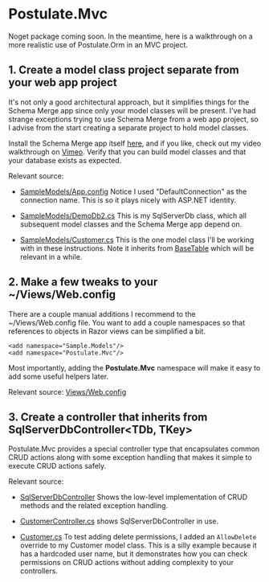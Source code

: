 # Postulate.Mvc

Noget package coming soon. In the meantime, here is a walkthrough on a more realistic use of Postulate.Orm in an MVC project.

## 1. Create a model class project separate from your web app project

It's not only a good architectural approach, but it simplifies things for the Schema Merge app since only your model classes will be present. I've had strange exceptions trying to use Schema Merge from a web app project, so I advise from the start creating a separate project to hold model classes.

Install the Schema Merge app itself [here](https://github.com/adamosoftware/Postulate.Orm/releases), and if you like, check out my video walkthrough on [Vimeo](https://vimeo.com/219400011). Verify that you can build model classes and that your database exists as expected.

Relevant source:
- [SampleModels/App.config](https://github.com/adamosoftware/Postulate.Mvc/blob/master/SampleModels/App.config) Notice I used "DefaultConnection" as the connection name. This is so it plays nicely with ASP.NET identity.

- [SampleModels/DemoDb2.cs](https://github.com/adamosoftware/Postulate.Mvc/blob/master/SampleModels/DemoDb2.cs) This is my SqlServerDb class, which all subsequent model classes and the Schema Merge app depend on.

- [SampleModels/Customer.cs](https://github.com/adamosoftware/Postulate.Mvc/blob/master/SampleModels/Customer.cs) This is the one model class I'll be working with in these instructions. Note it inherits from [BaseTable](https://github.com/adamosoftware/Postulate.Mvc/blob/master/SampleModels/BaseTable.cs) which will be relevant in a while.

## 2. Make a few tweaks to your ~/Views/Web.config

There are a couple manual additions I recommend to the ~/Views/Web.config file. You want to add a couple namespaces so that references to objects in Razor views can be simplified a bit.

    <add namespace="Sample.Models"/>
    <add namespace="Postulate.Mvc"/>

Most importantly, adding the **Postulate.Mvc** namespace will make it easy to add some useful helpers later.

Relevant source: [Views/Web.config](https://github.com/adamosoftware/Postulate.Mvc/blob/master/SampleWebApp/Views/Web.config)

## 3. Create a controller that inherits from SqlServerDbController&lt;TDb, TKey&gt;

Postulate.Mvc provides a special controller type that encapsulates common CRUD actions along with some exception handling that makes it simple to execute CRUD actions safely.

Relevant source:
- [SqlServerDbController](https://github.com/adamosoftware/Postulate.Mvc/blob/master/Postulate.Mvc/SqlServerDbController.cs) Shows the low-level implementation of CRUD methods and the related exception handling.

- [CustomerController.cs](https://github.com/adamosoftware/Postulate.Mvc/blob/master/SampleWebApp/Controllers/CustomerController.cs) shows SqlServerDbController in use.

- [Customer.cs](https://github.com/adamosoftware/Postulate.Mvc/blob/master/SampleModels/Customer.cs) To test adding delete permissions, I added an `AllowDelete` override to my Customer model class. This is a silly example because it has a hardcoded user name, but it demonstrates how you can check permissions on CRUD actions without adding complexity to your controllers.
